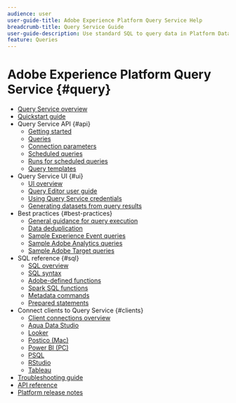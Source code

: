 ```yaml
---
audience: user
user-guide-title: Adobe Experience Platform Query Service Help
breadcrumb-title: Query Service Guide
user-guide-description: Use standard SQL to query data in Platform Data Lake.
feature: Queries
---
```


# Adobe Experience Platform Query Service {#query}

- [Query Service overview](home.md)
- [Quickstart guide](quickstart.md)
- Query Service API {#api}
  - [Getting started](api/getting-started.md)
  - [Queries](api/queries.md)
  - [Connection parameters](api/connection-parameters.md)
  - [Scheduled queries](api/scheduled-queries.md)
  - [Runs for scheduled queries](api/runs-scheduled-queries.md)
  - [Query templates](api/query-templates.md)
- Query Service UI {#ui}
  - [UI overview](ui/overview.md)
  - [Query Editor user guide](ui/user-guide.md)
  - [Using Query Service credentials](ui/credentials.md)
  - [Generating datasets from query results](ui/create-datasets.md)
- Best practices {#best-practices}
  - [General guidance for query execution](best-practices/writing-queries.md)
  - [Data deduplication](best-practices/deduplication.md)
  - [Sample Experience Event queries](best-practices/experience-event-queries.md)
  - [Sample Adobe Analytics queries](best-practices/adobe-analytics.md)
  - [Sample Adobe Target queries](best-practices/adobe-target.md)
- SQL reference {#sql}
  - [SQL overview](sql/overview.md)
  - [SQL syntax](sql/syntax.md)
  - [Adobe-defined functions](sql/adobe-defined-functions.md)
  - [Spark SQL functions](sql/spark-sql-functions.md)
  - [Metadata commands](sql/metadata.md)
  - [Prepared statements](sql/prepared-statements.md)
- Connect clients to Query Service {#clients}
  - [Client connections overview](clients/overview.md)
  - [Aqua Data Studio](clients/aqua-data-studio.md)
  - [Looker](clients/looker.md)
  - [Postico (Mac)](clients/postico.md)
  - [Power BI (PC)](clients/power-bi.md)
  - [PSQL](clients/psql.md)
  - [RStudio](clients/rstudio.md)
  - [Tableau](clients/tableau.md)
- [Troubleshooting guide](troubleshooting-guide.md)
- [API reference](https://www.adobe.io/experience-platform-apis/references/query-service/)
- [Platform release notes](https://www.adobe.com/go/platform-release-notes-en)